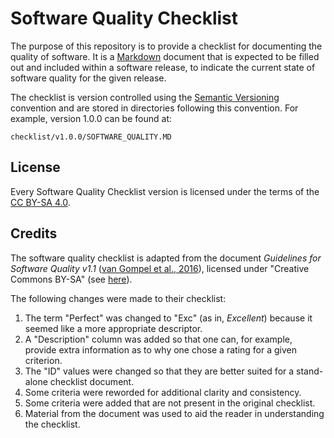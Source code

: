 # Software Quality Checklist

The purpose of this repository is to provide a checklist for documenting the quality of software.
It is a [Markdown](https://en.wikipedia.org/wiki/Markdown) document that is expected to be filled out and
included within a software release, to indicate the current state of software quality for the given release.

The checklist is version controlled using the [Semantic Versioning](https://semver.org/) convention and are stored in
directories following this convention.
For example, version 1.0.0 can be found at:

`checklist/v1.0.0/SOFTWARE_QUALITY.MD`

## License

Every Software Quality Checklist version is licensed under the terms of the
[CC BY-SA 4.0](https://creativecommons.org/licenses/by-sa/4.0/legalcode).

## Credits

The software quality checklist is adapted from the document 
_Guidelines for Software Quality v1.1_ ([van Gompel et al., 2016](https://github.com/CLARIAH/software-quality-guidelines/blob/b842de9dbbe50f9d08c91105d8ac0c7b147c433f/softwareguidelines.pdf)), 
licensed under "Creative Commons BY-SA" (see [here](https://github.com/CLARIAH/software-quality-guidelines/blob/b842de9dbbe50f9d08c91105d8ac0c7b147c433f/LICENSE)).

The following changes were made to their checklist:
1. The term "Perfect" was changed to "Exc" (as in, _Excellent_) because it seemed like a more appropriate descriptor.
2. A "Description" column was added so that one can, for example, provide extra information as to why one chose a rating for a given criterion.
3. The "ID" values were changed so that they are better suited for a stand-alone checklist document.
4. Some criteria were reworded for additional clarity and consistency.
5. Some criteria were added that are not present in the original checklist.
6. Material from the document was used to aid the reader in understanding the checklist.
